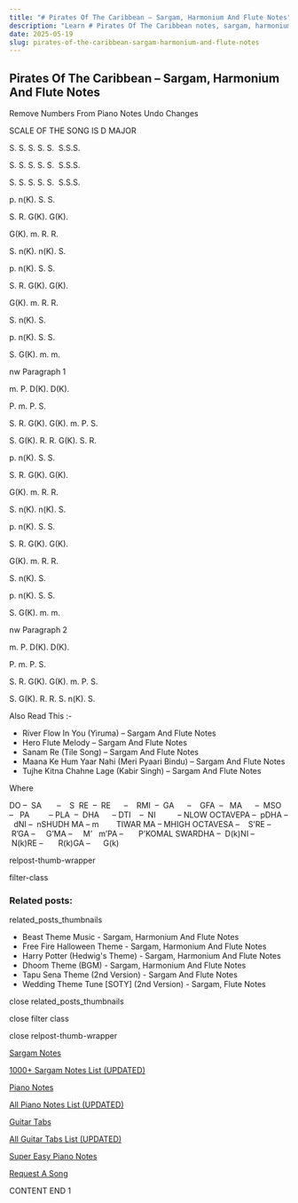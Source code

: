 ```yaml
---
title: "# Pirates Of The Caribbean – Sargam, Harmonium And Flute Notes"
description: "Learn # Pirates Of The Caribbean notes, sargam, harmonium notations and flute notes. Easy step-by-step tutorial for beginners."
date: 2025-05-19
slug: pirates-of-the-caribbean-sargam-harmonium-and-flute-notes
---
```


## Pirates Of The Caribbean – Sargam, Harmonium And Flute Notes

Remove Numbers From Piano Notes
Undo Changes

SCALE OF THE SONG IS D MAJOR



S. S. S. S. S.  S.S.S.

S. S. S. S. S.  S.S.S.

S. S. S. S. S.  S.S.S.



p. n(K). S. S.

S. R. G(K). G(K).

G(K). m. R. R.

S. n(K). n(K). S.



p. n(K). S. S.

S. R. G(K). G(K).

G(K). m. R. R.

S. n(K). S.



p. n(K). S. S.

S. G(K). m. m.

nw Paragraph 1

m. P. D(K). D(K).

P. m. P. S.

S. R. G(K). G(K). m. P. S.

S. G(K). R. R. G(K). S. R.



p. n(K). S. S.

S. R. G(K). G(K).

G(K). m. R. R.

S. n(K). n(K). S.



p. n(K). S. S.

S. R. G(K). G(K).

G(K). m. R. R.

S. n(K). S.



p. n(K). S. S.

S. G(K). m. m.

nw Paragraph 2

m. P. D(K). D(K).

P. m. P. S.

S. R. G(K). G(K). m. P. S.

S. G(K). R. R. S. n(K). S.





Also Read This :-



* River Flow In You (Yiruma) – Sargam And Flute Notes
* Hero Flute Melody – Sargam And Flute Notes
* Sanam Re (Tile Song) – Sargam And Flute Notes
* Maana Ke Hum Yaar Nahi (Meri Pyaari Bindu) – Sargam And Flute Notes
* Tujhe Kitna Chahne Lage (Kabir Singh) – Sargam And Flute Notes

Where



DO –  SA       –    S  RE  –  RE      –    RMI  –  GA      –    GFA  –   MA      –  MSO  –   PA         – PLA  –  DHA      – DTI    –  NI          – NLOW OCTAVEPA –  pDHA –  dNI –  nSHUDH MA – m        TIWAR MA – MHIGH OCTAVESA –    S’RE –     R’GA –     G’MA –     M’   m’PA –       P’KOMAL SWARDHA –  D(k)NI –       N(k)RE –       R(k)GA –      G(k)



relpost-thumb-wrapper

filter-class

### Related posts:

related_posts_thumbnails

* Beast Theme Music - Sargam, Harmonium And Flute Notes
* Free Fire Halloween Theme - Sargam, Harmonium And Flute Notes
* Harry Potter (Hedwig's Theme) - Sargam, Harmonium And Flute Notes
* Dhoom Theme (BGM) - Sargam, Harmonium And Flute Notes
* Tapu Sena Theme (2nd Version) - Sargam And Flute Notes
* Wedding Theme Tune [SOTY] (2nd Version) - Sargam, Flute Notes

close related_posts_thumbnails

close filter class

close relpost-thumb-wrapper

[Sargam Notes](https://www.notationsworld.com/sargam-notes.html)

[1000+ Sargam Notes List (UPDATED)](https://www.notationsworld.com/all-songs-list-sargam-notes.html)

[Piano Notes](https://www.notationsworld.com/piano-notes.html)

[All Piano Notes List (UPDATED)](https://www.notationsworld.com/all-songs-list-piano-notes.html)

[Guitar Tabs](https://www.notationsworld.com/guitar-tabs.html)

[All Guitar Tabs List (UPDATED)](https://www.notationsworld.com/all-songs-list-guitar-tabs.html)

[Super Easy Piano Notes](https://studywall.in/)

[Request A Song](https://www.notationsworld.com/request-a-song.html)

CONTENT END 1

